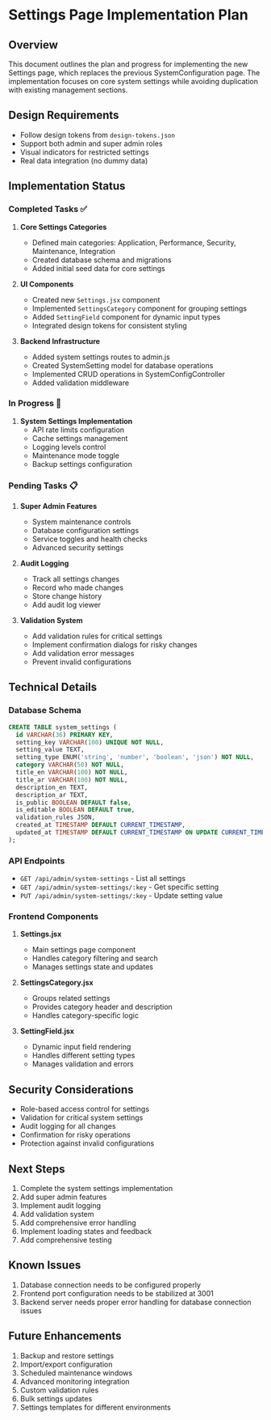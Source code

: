 # Settings Page Implementation Plan

## Overview
This document outlines the plan and progress for implementing the new Settings page, which replaces the previous SystemConfiguration page. The implementation focuses on core system settings while avoiding duplication with existing management sections.

## Design Requirements
- Follow design tokens from `design-tokens.json`
- Support both admin and super admin roles
- Visual indicators for restricted settings
- Real data integration (no dummy data)

## Implementation Status

### Completed Tasks ✅
1. **Core Settings Categories**
   - Defined main categories: Application, Performance, Security, Maintenance, Integration
   - Created database schema and migrations
   - Added initial seed data for core settings

2. **UI Components**
   - Created new `Settings.jsx` component
   - Implemented `SettingsCategory` component for grouping settings
   - Added `SettingField` component for dynamic input types
   - Integrated design tokens for consistent styling

3. **Backend Infrastructure**
   - Added system settings routes to admin.js
   - Created SystemSetting model for database operations
   - Implemented CRUD operations in SystemConfigController
   - Added validation middleware

### In Progress 🚧
1. **System Settings Implementation**
   - API rate limits configuration
   - Cache settings management
   - Logging levels control
   - Maintenance mode toggle
   - Backup settings configuration

### Pending Tasks 📋
1. **Super Admin Features**
   - System maintenance controls
   - Database configuration settings
   - Service toggles and health checks
   - Advanced security settings

2. **Audit Logging**
   - Track all settings changes
   - Record who made changes
   - Store change history
   - Add audit log viewer

3. **Validation System**
   - Add validation rules for critical settings
   - Implement confirmation dialogs for risky changes
   - Add validation error messages
   - Prevent invalid configurations

## Technical Details

### Database Schema
```sql
CREATE TABLE system_settings (
  id VARCHAR(36) PRIMARY KEY,
  setting_key VARCHAR(100) UNIQUE NOT NULL,
  setting_value TEXT,
  setting_type ENUM('string', 'number', 'boolean', 'json') NOT NULL,
  category VARCHAR(50) NOT NULL,
  title_en VARCHAR(100) NOT NULL,
  title_ar VARCHAR(100) NOT NULL,
  description_en TEXT,
  description_ar TEXT,
  is_public BOOLEAN DEFAULT false,
  is_editable BOOLEAN DEFAULT true,
  validation_rules JSON,
  created_at TIMESTAMP DEFAULT CURRENT_TIMESTAMP,
  updated_at TIMESTAMP DEFAULT CURRENT_TIMESTAMP ON UPDATE CURRENT_TIMESTAMP
);
```

### API Endpoints
- `GET /api/admin/system-settings` - List all settings
- `GET /api/admin/system-settings/:key` - Get specific setting
- `PUT /api/admin/system-settings/:key` - Update setting value

### Frontend Components
1. **Settings.jsx**
   - Main settings page component
   - Handles category filtering and search
   - Manages settings state and updates

2. **SettingsCategory.jsx**
   - Groups related settings
   - Provides category header and description
   - Handles category-specific logic

3. **SettingField.jsx**
   - Dynamic input field rendering
   - Handles different setting types
   - Manages validation and errors

## Security Considerations
- Role-based access control for settings
- Validation for critical system settings
- Audit logging for all changes
- Confirmation for risky operations
- Protection against invalid configurations

## Next Steps
1. Complete the system settings implementation
2. Add super admin features
3. Implement audit logging
4. Add validation system
5. Add comprehensive error handling
6. Implement loading states and feedback
7. Add comprehensive testing

## Known Issues
1. Database connection needs to be configured properly
2. Frontend port configuration needs to be stabilized at 3001
3. Backend server needs proper error handling for database connection issues

## Future Enhancements
1. Backup and restore settings
2. Import/export configuration
3. Scheduled maintenance windows
4. Advanced monitoring integration
5. Custom validation rules
6. Bulk settings updates
7. Settings templates for different environments